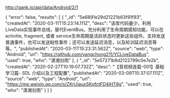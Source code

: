 http://gank.io/api/data/Android/2/1

{
    "error": false,
    "results": [
        {
            "_id": "5e6891e29d21221b63f91f93",
            "createdAt": "2020-03-11T15:23:14.111Z",
            "desc": "该库代码量少，利用LiveData实现事件总线，替代EventBus。充分利用了生命周期感知功能，可以在activitie, fragment, 或者 service生命周期是活跃状态时更新这些组件。支持发送普通事件，也可以发送粘性事件；还可以发送延迟消息，以及轮训延迟消息等等。",
            "publishedAt": "2020-03-11T15:23:31.562Z",
            "source": "web",
            "type": "Android",
            "url": "https://github.com/yangchong211/YCLiveDataBus",
            "used": true,
            "who": "潇湘剑雨"
        },
        {
            "_id": "5e57271b9d2122799c0e7e2b",
            "createdAt": "2020-02-27T10:19:07.732Z",
            "desc": "【音视频连载-001】基础学习篇- SDL 介绍以及工程配置",
            "publishedAt": "2020-03-09T15:37:07.111Z",
            "source": "web",
            "type": "Android",
            "url": "https://mp.weixin.qq.com/s/ZKrUiauxSKpfctFD4iHT8g",
            "used": true,
            "who": "潇湘剑雨"
        }
    ]
}